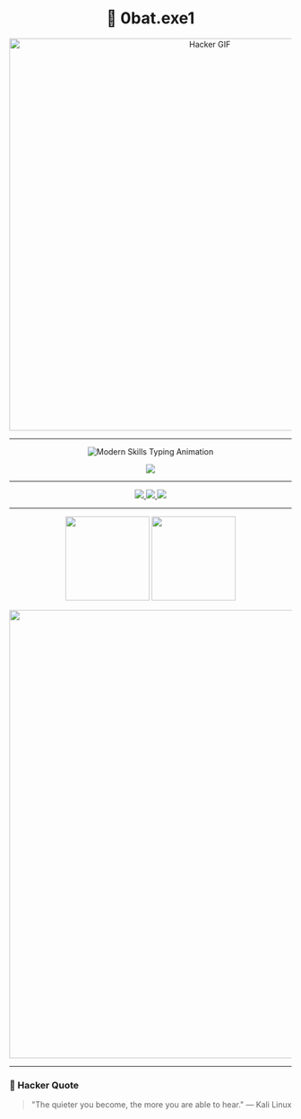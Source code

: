 <h1 align="center">👾 0bat.exe1</h1>


<p align="center">
  <img src="https://media1.giphy.com/media/v1.Y2lkPTc5MGI3NjExZ3poNDRiZjEyOXQ2NGJwMGl4OTc1cnBzajhwMHZrNG80ZzBkOGFjaCZlcD12MV9pbnRlcm5hbF9naWZfYnlfaWQmY3Q9Zw/xTcnSWYZvafyhEACBO/giphy.gif" width="700" alt="Hacker GIF" />
</p>

---



<p align="center">
  <img src="https://readme-typing-svg.herokuapp.com?font=Fira+Code&size=22&pause=1000&color=00FFFF,FF00FF,FFFF00&center=true&vCenter=true&multiline=true&width=700&height=90&lines=OWASP+Top+10+Review;Secure+Coding+Practices;API+Security+Testing" alt="Modern Skills Typing Animation"/>
</p>

<p align="center">
  <img src="https://skillicons.dev/icons?i=burpsuite,owasp,python,linux,bash,git,docker,js,html,kali,metasploit,sqlmap,nmap,zap,raspberrypi,arduino" />
</p>

---



<p align="center">
  <a href="https://cve.mitre.org/">
    <img src="https://img.shields.io/badge/CVEs-Database-FF0000?style=for-the-badge&logo=datadog&logoColor=white" />
  </a>
  <a href="https://thehackernews.com/">
    <img src="https://img.shields.io/badge/The%20Hacker%20News-Latest-000000?style=for-the-badge&logo=Tor-Browser&logoColor=white" />
  </a>
  <a href="https://www.exploit-db.com/">
    <img src="https://img.shields.io/badge/Exploit%20DB-PoCs-orange?style=for-the-badge&logo=hackaday&logoColor=white" />
  </a>
</p>

---


<p align="center">
  <img src="https://github-readme-stats.vercel.app/api?username=0batexe1&show_icons=true&theme=radical&hide_border=true&count_private=true&title_color=00FF7F&icon_color=FF00FF&text_color=00FFFF" height="150" />
  <img src="https://github-readme-stats.vercel.app/api/top-langs/?username=0batexe1&layout=compact&theme=radical&hide_border=true&title_color=00FF7F&icon_color=FF00FF&text_color=00FFFF" height="150" />
</p>

<p align="center">
  <img src="https://github-profile-summary-cards.vercel.app/api/cards/profile-details?username=0batexe1&theme=radical" width="800" />
</p>

---

### 🧠 Hacker Quote
> "The quieter you become, the more you are able to hear." — Kali Linux
